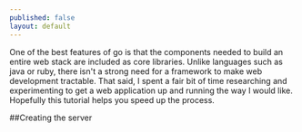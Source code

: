 ```yaml
---
published: false
layout: default
---
```


One of the best features of go is that the components needed to build an entire web stack are included as core libraries. Unlike languages such as java or ruby, there isn't a strong need for a framework to make web development tractable. That said, I spent a fair bit of time researching and experimenting to get a web application up and running the way I would like. Hopefully this tutorial helps you speed up the process. 

##Creating the server

<code>
</code>

